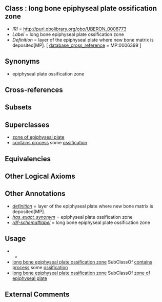 
## Class : long bone epiphyseal plate ossification zone

 * *IRI* = http://purl.obolibrary.org/obo/UBERON_0006773
 * *Label* = long bone epiphyseal plate ossification zone
 * *Definition* = layer of the epiphyseal plate where new bone matrix is deposited[MP]. [ [database_cross_reference](../../ef/oboInOwl#hasDbXref.md) = MP:0006399 ]

## Synonyms

 * epiphyseal plate ossification zone

## Cross-references


## Subsets


## Superclasses

 * [zone of epiphyseal plate](../../UBERON/75/UBERON_0006775.md)
 * [contains process](../../BFO/67/BFO_0000067.md) some [ossification](../../GO/03/GO_0001503.md)

## Equivalencies


## Other Logical Axioms


## Other Annotations

 * *[definition](../../IAO/15/IAO_0000115.md)* = layer of the epiphyseal plate where new bone matrix is deposited[MP].
 * *[has_exact_synonym](../../ym/oboInOwl#hasExactSynonym.md)* = epiphyseal plate ossification zone
 * *[rdf-schema#label](../../el/rdf-schema#label.md)* = long bone epiphyseal plate ossification zone

## Usage

 * -
 * [long bone epiphyseal plate ossification zone](../../UBERON/73/UBERON_0006773.md) SubClassOf [contains process](../../BFO/67/BFO_0000067.md) some [ossification](../../GO/03/GO_0001503.md)
 * [long bone epiphyseal plate ossification zone](../../UBERON/73/UBERON_0006773.md) SubClassOf [zone of epiphyseal plate](../../UBERON/75/UBERON_0006775.md)

## External Comments

